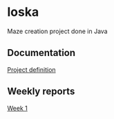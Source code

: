 # loska

Maze creation project done in Java

## Documentation

[Project definition]()
[]()
[]()
[]()



## Weekly reports

[Week 1](https://github.com/koedi/tira-loska/blob/main/documentation/week1.md)
